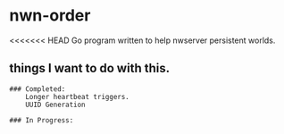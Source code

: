 # nwn-order
<<<<<<< HEAD
Go program written to help nwserver persistent worlds.

## things I want to do with this.
    ### Completed:
        Longer heartbeat triggers.
        UUID Generation

    ### In Progress:
